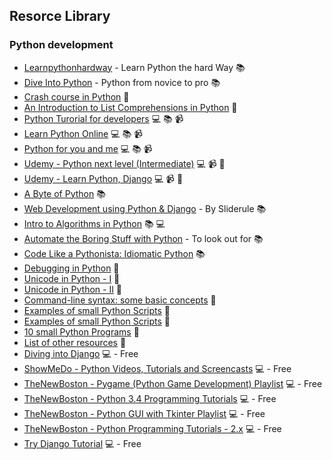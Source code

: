 ## Resorce Library

### Python development
* [Learnpythonhardway](http://learnpythonthehardway.org) - Learn Python the hard Way :books:
* [Dive Into Python](http://www.diveintopython.net/) - Python from novice to pro :books:
* [Crash course in Python](http://stephensugden.com/crash_into_python/) :page_facing_up:
* [An Introduction to List Comprehensions in Python](http://carlgroner.me/Python/2011/11/09/An-Introduction-to-List-Comprehensions-in-Python.html) :page_facing_up:
* [Python Turorial for developers](http://www.tutorialspoint.com/python/) :computer: :books: :video_camera:
* [Learn Python Online](https://www.codementor.io/learn-python-online) :computer: :books: :video_camera:
* [Python for you and me](http://pymbook.readthedocs.org/en/latest/) :computer: :books: :video_camera:
* [Udemy - Python next level (Intermediate)](https://www.udemy.com/python-the-next-level/#/) :computer: :video_camera: :page_facing_up:
* [Udemy - Learn Python, Django](https://www.udemy.com/coding-for-entrepreneurs/#/) :computer: :video_camera: :page_facing_up:
* [A Byte of Python](http://www.swaroopch.com/notes/python/) :books:
* [Web Development using Python & Django](https://www.mysliderule.com/learning-paths/web-development-python-django/learn/) - By Sliderule :books:
* [Intro to Algorithms in Python](http://courses.csail.mit.edu/6.006/spring11/notes.shtml) :books: :computer:
* [Automate the Boring Stuff with Python](http://automatetheboringstuff.com/) - To look out for :books:
* [Code Like a Pythonista: Idiomatic Python](http://python.net/~goodger/projects/pycon/2007/idiomatic/handout.html) :books:
* [Debugging in Python](https://pythonconquerstheuniverse.wordpress.com/2009/09/10/debugging-in-python/) :page_facing_up:
* [Unicode in Python - I](http://farmdev.com/talks/unicode/) :page_facing_up:
* [Unicode in Python - II](https://pythonconquerstheuniverse.wordpress.com/2010/06/04/unicode-for-dummies-just-use-utf-8/) :page_facing_up:
* [Command-line syntax: some basic concepts](https://pythonconquerstheuniverse.wordpress.com/2010/07/25/command-line-syntax-some-basic-concepts/) :page_facing_up:
* [Examples of small Python Scripts](http://www.hlevkin.com/Shell_progr/hellopython.htm) :page_facing_up:
* [Examples of small Python Scripts](http://www.hlevkin.com/Shell_progr/hellopython.htm) :page_facing_up:
* [10 small Python Programs](http://jessenoller.com/blog/2007/05/29/ten-small-python-programs) :page_facing_up:
* [List of other resources](http://docs.python-guide.org/en/latest/intro/learning/) :page_facing_up:
* [Diving into Django](http://code.tutsplus.com/articles/diving-into-django--net-2969) :computer: - Free 
* [ShowMeDo - Python Videos, Tutorials and Screencasts](http://showmedo.com/videotutorials/python) :computer: - Free
* [TheNewBoston - Pygame (Python Game Development) Playlist](http://www.youtube.com/playlist?list=PL6gx4Cwl9DGAjkwJocj7vlc_mFU-4wXJq) :computer: - Free
* [TheNewBoston - Python 3.4 Programming Tutorials](https://www.youtube.com/playlist?list=PL6gx4Cwl9DGAcbMi1sH6oAMk4JHw91mC_) :computer: - Free
* [TheNewBoston - Python GUI with Tkinter Playlist](http://www.youtube.com/playlist?list=PL6gx4Cwl9DGBwibXFtPtflztSNPGuIB_d) :computer: - Free
* [TheNewBoston - Python Programming Tutorials - 2.x](http://www.youtube.com/playlist?list=PLEA1FEF17E1E5C0DA) :computer: - Free
* [Try Django Tutorial](http://youtu.be/3DccH9AMwFQ?list=PLEsfXFp6DpzRgedo9IzmcpXYoSeDg29Tx) :computer: - Free
